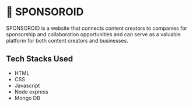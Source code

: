 # 🎯 SPONSOROID

SPONSOROID is a website that connects content creators to companies for sponsorship and collaboration opportunities and can serve as a valuable platform for both content creators and businesses.


## Tech Stacks Used
- HTML
- CSS
- Javascript
- Node express
- Mongo DB

